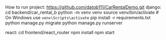 How to run project:
https://github.com/datob111/CarRentalDemo.git
 django:
   cd backend/car_rental_b
   python -m venv venv
   source venv/bin/activate  # On Windows use `venv\Scripts\activate`
   pip install -r requirements.txt
   python manage.py migrate
   python manage.py runserver

 react:
   cd frontend/react_router
   npm install
   npm start
